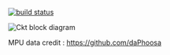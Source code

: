[![build status](https://api.travis-ci.org/PassionForRobotics/ATOM_DRONE.svg?branch=master)](https://travis-ci.org/PassionForRobotics/ATOM_DRONE/builds)

![Ckt block diagram](https://raw.githubusercontent.com/rahuldeo2047/ATOM_drone_robot_platform/master/ckt_block_diagram.png)

MPU data credit : https://github.com/daPhoosa
